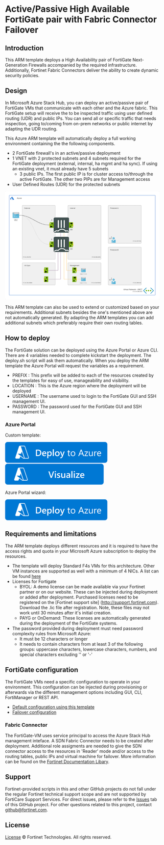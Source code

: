 # Active/Passive High Available FortiGate pair with Fabric Connector Failover

## Introduction

This ARM template deploys a High Availability pair of FortiGate Next-Generation Firewalls accompanied by the required infrastructure. Additionally, Fortinet Fabric Connectors deliver the ability to create dynamic security policies.

## Design

In Microsoft Azure Stack Hub, you can deploy an active/passive pair of FortiGate VMs that communicate with each other and the Azure fabric. This FortiGate setup will receive the to be inspected traffic using user defined routing (UDR) and public IPs. You can send all or specific traffic that needs inspection, going to/coming from on-prem networks or public internet by adapting the UDR routing.

This Azure ARM template will automatically deploy a full working environment containing the the following components.

  - 2 FortiGate firewall's in an active/passive deployment
  - 1 VNET with 2 protected subnets and 4 subnets required for the FortiGate deployment (external, internal, ha mgmt and ha sync). If using an existing vnet, it must already have 5 subnets
	- 3 public IPs. The first public IP is for cluster access to/through the active FortiGate.  The other two PIPs are for Management access
  - User Defined Routes (UDR) for the protected subnets

![active/passive design](images/fgt-ap-sdn.png)

This ARM template can also be used to extend or customized based on your requirements. Additional subnets besides the one's mentioned above are not automatically generated. By adapting the ARM templates you can add additional subnets which preferably require their own routing tables.

## How to deploy

The FortiGate solution can be deployed using the Azure Portal or Azure CLI. There are 4 variables needed to complete kickstart the deployment. The deploy.sh script will ask them automatically. When you deploy the ARM template the Azure Portal will request the variables as a requirement.

  - PREFIX : This prefix will be added to each of the resources created by the templates for easy of use, manageability and visibility.
  - LOCATION : This is the Azure region where the deployment will be deployed
  - USERNAME : The username used to login to the FortiGate GUI and SSH management UI.
  - PASSWORD : The password used for the FortiGate GUI and SSH management UI.

### Azure Portal

Custom template:

[![Deploy To Azure](https://raw.githubusercontent.com/Azure/azure-quickstart-templates/master/1-CONTRIBUTION-GUIDE/images/deploytoazure.svg?sanitize=true)](https://portal.azure.com/#create/Microsoft.Template/uri/https%3A%2F%2Fraw.githubusercontent.com%2Ffortinet%2Fazure-templates%2Fmain%2FFortiGate%2FAzureStackHub%2FActive-Passive-SDN%2Fazuredeploy.json)
[![Visualize](https://raw.githubusercontent.com/Azure/azure-quickstart-templates/master/1-CONTRIBUTION-GUIDE/images/visualizebutton.svg?sanitize=true)](http://armviz.io/#/?load=https%3A%2F%2Fraw.githubusercontent.com%2Ffortinet%2Fazure-templates$2Fmain%2FFortiGate%2FAzureStackHub%2FActive-Passive-SDN%2Fazuredeploy.json)

Azure Portal wizard:

[![Azure Portal Wizard](https://raw.githubusercontent.com/Azure/azure-quickstart-templates/master/1-CONTRIBUTION-GUIDE/images/deploytoazure.svg?sanitize=true)](https://portal.azure.com/#create/Microsoft.Template/uri/https%3A%2F%2Fraw.githubusercontent.com%2Ffortinet%2Fazure-templates%2Fmain%2FFortiGate%2FAzureStackHub%2FActive-Passive-SDN%2Fazuredeploy.json/createUIDefinitionUri/https%3A%2F%2Fraw.githubusercontent.com%2Ffortinet%2Fazure-templates%2Fmain%2FFortiGate%2FAzureStackHub%2FActive-Passive-SDN%2FcreateUiDefinition.json)

## Requirements and limitations

The ARM template deploys different resources and it is required to have the access rights and quota in your Microsoft Azure subscription to deploy the resources.

- The template will deploy Standard F4s VMs for this architecture. Other VM instances are supported as well with a minimum of 4 NICs. A list can be found [here](https://docs.fortinet.com/document/fortigate/6.4.0/azure-cookbook/562841/instance-type-support)
- Licenses for Fortigate
  - BYOL: A demo license can be made available via your Fortinet partner or on our website. These can be injected during deployment or added after deployment. Purchased licenses need to be registered on the [Fortinet support site] (http://support.fortinet.com). Download the .lic file after registration. Note, these files may not work until 30 minutes after it's initial creation.
  - PAYG or OnDemand: These licenses are automatically generated during the deployment of the FortiGate systems.
- The password provided during deployment must need password complexity rules from Microsoft Azure:
  - It must be 12 characters or longer
  - It needs to contain characters from at least 3 of the following groups: uppercase characters, lowercase characters, numbers, and special characters excluding '\' or '-'

## FortiGate configuration

The FortiGate VMs need a specific configuration to operate in your environment. This configuration can be injected during provisioning or afterwards via the different management options including GUI, CLI, FortiManager or REST API.

- [Default configuration using this template](doc/config-provisioning.md)
- [Failover configuration](doc/config-failover.md)

### Fabric Connector

The FortiGate-VM uses service principal to access the Azure Stack Hub management inteface. A SDN Fabric Connector needs to be created after deployment. Additional role assigments are needed to give the SDN connector access to the resources in 'Reader' mode and/or access to the routing tables, public IPs and virtual machine for failover. More information can be found on the [Fortinet Documentation Libary](https://docs.fortinet.com/document/fortigate-public-cloud/7.0.0/azure-administration-guide/419755/sdn-connector-in-azure-stack).

## Support
Fortinet-provided scripts in this and other GitHub projects do not fall under the regular Fortinet technical support scope and are not supported by FortiCare Support Services.
For direct issues, please refer to the [Issues](https://github.com/fortinet/azure-templates/issues) tab of this GitHub project.
For other questions related to this project, contact [github@fortinet.com](mailto:github@fortinet.com).

## License
[License](LICENSE) © Fortinet Technologies. All rights reserved.